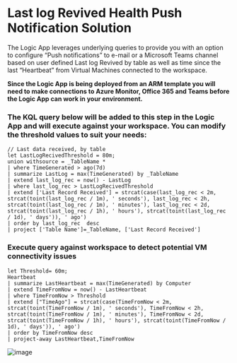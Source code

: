 # Last log Revived Health Push Notification Solution
The Logic App leverages  underlying queries to provide you with an option to configure “Push notifications” to e-mail or a Microsoft Teams channel based on user defined Last log Revived by table as well as time since the last “Heartbeat” from Virtual Machines connected to the workspace.

**Since the Logic App is being deployed from an ARM template you will need to make connections to Azure Monitor, Office 365 and Teams before the Logic App can work in your environment.**

### The KQL query below will be added to this step in the Logic App and will execute against your workspace. You can modify the threshold values to suit your needs:

```
// Last data received, by table
let LastLogRecivedThreshold = 80m;
union withsource = _TableName *
| where TimeGenerated > ago(7d)
| summarize LastLog = max(TimeGenerated) by _TableName
| extend last_log_rec = now() - LastLog
| where last_log_rec > LastLogRecivedThreshold
| extend ['Last Record Received'] = strcat(case(last_log_rec < 2m, strcat(toint(last_log_rec / 1m), ' seconds'), last_log_rec < 2h, strcat(toint(last_log_rec / 1m), ' minutes'), last_log_rec < 2d, strcat(toint(last_log_rec / 1h), ' hours'), strcat(toint(last_log_rec / 1d), ' days')), ' ago')
| order by last_log_rec  desc
| project ['Table Name']=_TableName, ['Last Record Received'] 
```

### Execute query against workspace to detect potential VM connectivity issues

```
let Threshold= 60m;
Heartbeat
| summarize LastHeartbeat = max(TimeGenerated) by Computer
| extend TimeFromNow = now() - LastHeartbeat
| where TimeFromNow > Threshold
| extend ["TimeAgo"] = strcat(case(TimeFromNow < 2m, strcat(toint(TimeFromNow / 1m), ' seconds'), TimeFromNow < 2h, strcat(toint(TimeFromNow / 1m), ' minutes'), TimeFromNow < 2d, strcat(toint(TimeFromNow / 1h), ' hours'), strcat(toint(TimeFromNow / 1d), ' days')), ' ago')
| order by TimeFromNow desc
| project-away LastHeartbeat,TimeFromNow
```

![image](https://github.com/Mannai-Microsoft-Solutions/Incident-Response-Playbooks/assets/141730662/ec6ceeb4-2e03-4ab0-9450-40f056dfcb93)

